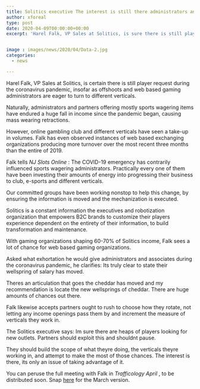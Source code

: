 ```yaml
---
title: Solitics executive The interest is still there administrators and offshoots simply need to take advantage of it
author: xforeal 
type: post
date: 2020-04-09T00:00:00+00:00
excerpt: 'Harel Falk, VP Sales at Solitics, is sure there is still player request during the coronavirus pandemic, insofar as associates and web based gaming administrators are eager to rotate to other verticals '


image : images/news/2020/04/Data-2.jpg
categories:
  - news

---
```

Harel Falk, VP Sales at Solitics, is certain there is still player request during the coronavirus pandemic, insofar as offshoots and web based gaming administrators are eager to turn to different verticals. 

Naturally, administrators and partners offering mostly sports wagering items have endured a huge fall in income since the pandemic began, causing mass wearing retractions. 

However, online gambling club and different verticals have seen a take-up in volumes. Falk has even observed instances of web based exchanging organizations producing more turnover over the most recent three months than the entire of 2019. 

Falk tells _NJ Slots Online_ : The COVID-19 emergency has contrarily influenced sports wagering administrators. Practically every one of them have been investing their amounts of energy into progressing their business to club, e-sports and different verticals. 

Our committed groups have been working nonstop to help this change, by ensuring the information is moved and the mechanization is executed. 

Solitics is a constant information the executives and robotization organization that empowers B2C brands to customize their players experience dependent on the entirety of their information, to build transformation and maintenance. 

With gaming organizations shaping 60-70&percnt; of Solitics income, Falk sees a lot of chance for web based gaming organizations. 

Asked what exhortation he would give administrators and associates during the coronavirus pandemic, he clarifies: Its truly clear to state their wellspring of salary has moved. 

Theres an articulation that goes the cheddar has moved and my recommendation is locate the new wellsprings of cheddar. There are huge amounts of chances out there. 

Falk likewise accepts partners ought to rush to choose how they rotate, not letting any income openings pass them by and increment the measure of verticals they work in. 

The Solitics executive says: Im sure there are heaps of players looking for new outlets. Partners should exploit this and shouldnt pause. 

They should build the scope of what theyre doing, the verticals theyre working in, and attempt to make the most of those chances. The interest is there, its only an issue of taking advantage of it. 

You can peruse the full meeting with Falk in _Trafficology April_ , to be distributed soon. Snap [here][1] for the March version.

 [1]: #